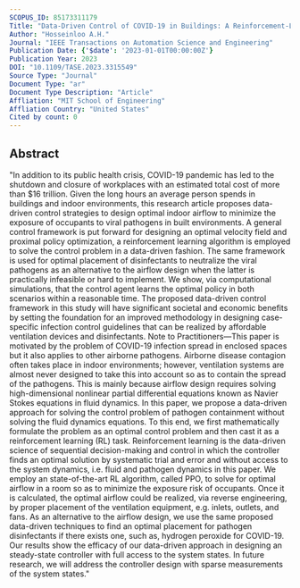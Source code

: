 ```yaml
---
SCOPUS_ID: 85173311179
Title: "Data-Driven Control of COVID-19 in Buildings: A Reinforcement-Learning Approach"
Author: "Hosseinloo A.H."
Journal: "IEEE Transactions on Automation Science and Engineering"
Publication Date: {'$date': '2023-01-01T00:00:00Z'}
Publication Year: 2023
DOI: "10.1109/TASE.2023.3315549"
Source Type: "Journal"
Document Type: "ar"
Document Type Description: "Article"
Affliation: "MIT School of Engineering"
Affliation Country: "United States"
Cited by count: 0
---
```


## Abstract
"In addition to its public health crisis, COVID-19 pandemic has led to the shutdown and closure of workplaces with an estimated total cost of more than &#x0024;16 trillion. Given the long hours an average person spends in buildings and indoor environments, this research article proposes data-driven control strategies to design optimal indoor airflow to minimize the exposure of occupants to viral pathogens in built environments. A general control framework is put forward for designing an optimal velocity field and proximal policy optimization, a reinforcement learning algorithm is employed to solve the control problem in a data-driven fashion. The same framework is used for optimal placement of disinfectants to neutralize the viral pathogens as an alternative to the airflow design when the latter is practically infeasible or hard to implement. We show, via computational simulations, that the control agent learns the optimal policy in both scenarios within a reasonable time. The proposed data-driven control framework in this study will have significant societal and economic benefits by setting the foundation for an improved methodology in designing case-specific infection control guidelines that can be realized by affordable ventilation devices and disinfectants. <italic>Note to Practitioners</italic>&#x2014;This paper is motivated by the problem of COVID-19 infection spread in enclosed spaces but it also applies to other airborne pathogens. Airborne disease contagion often takes place in indoor environments; however, ventilation systems are almost never designed to take this into account so as to contain the spread of the pathogens. This is mainly because airflow design requires solving high-dimensional nonlinear partial differential equations known as Navier Stokes equations in fluid dynamics. In this paper, we propose a data-driven approach for solving the control problem of pathogen containment without solving the fluid dynamics equations. To this end, we first mathematically formulate the problem as an optimal control problem and then cast it as a reinforcement learning (RL) task. Reinforcement learning is the data-driven science of sequential decision-making and control in which the controller finds an optimal solution by systematic trial and error and without access to the system dynamics, i.e. fluid and pathogen dynamics in this paper. We employ an state-of-the-art RL algorithm, called PPO, to solve for optimal airflow in a room so as to minimize the exposure risk of occupants. Once it is calculated, the optimal airflow could be realized, via reverse engineering, by proper placement of the ventilation equipment, e.g. inlets, outlets, and fans. As an alternative to the airflow design, we use the same proposed data-driven techniques to find an optimal placement for pathogen disinfectants if there exists one, such as, hydrogen peroxide for COVID-19. Our results show the efficacy of our data-driven approach in designing an steady-state controller with full access to the system states. In future research, we will address the controller design with sparse measurements of the system states."
